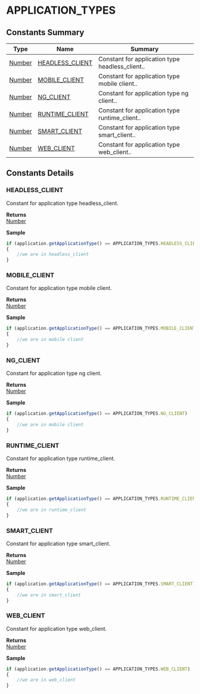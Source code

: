 # APPLICATION\_TYPES

## Constants Summary

| Type                          | Name                                                       | Summary                                          |
| ----------------------------- | ---------------------------------------------------------- | ------------------------------------------------ |
| [Number](../js-lib/number.md) | [HEADLESS\_CLIENT](application\_types.md#HEADLESS\_CLIENT) | Constant for application type headless\_client.. |
| [Number](../js-lib/number.md) | [MOBILE\_CLIENT](application\_types.md#MOBILE\_CLIENT)     | Constant for application type mobile client..    |
| [Number](../js-lib/number.md) | [NG\_CLIENT](application\_types.md#NG\_CLIENT)             | Constant for application type ng client..        |
| [Number](../js-lib/number.md) | [RUNTIME\_CLIENT](application\_types.md#RUNTIME\_CLIENT)   | Constant for application type runtime\_client..  |
| [Number](../js-lib/number.md) | [SMART\_CLIENT](application\_types.md#SMART\_CLIENT)       | Constant for application type smart\_client..    |
| [Number](../js-lib/number.md) | [WEB\_CLIENT](application\_types.md#WEB\_CLIENT)           | Constant for application type web\_client..      |

## Constants Details

### HEADLESS\_CLIENT

Constant for application type headless\_client.

**Returns**\
[Number](../js-lib/number.md)

**Sample**

```javascript
if (application.getApplicationType() == APPLICATION_TYPES.HEADLESS_CLIENT)
{
	//we are in headless_client
}
```

### MOBILE\_CLIENT

Constant for application type mobile client.

**Returns**\
[Number](../js-lib/number.md)

**Sample**

```javascript
if (application.getApplicationType() == APPLICATION_TYPES.MOBILE_CLIENT)
{
	//we are in mobile client
}
```

### NG\_CLIENT

Constant for application type ng client.

**Returns**\
[Number](../js-lib/number.md)

**Sample**

```javascript
if (application.getApplicationType() == APPLICATION_TYPES.NG_CLIENT)
{
	//we are in mobile client
}
```

### RUNTIME\_CLIENT

Constant for application type runtime\_client.

**Returns**\
[Number](../js-lib/number.md)

**Sample**

```javascript
if (application.getApplicationType() == APPLICATION_TYPES.RUNTIME_CLIENT)
{
	//we are in runtime_client
}
```

### SMART\_CLIENT

Constant for application type smart\_client.

**Returns**\
[Number](../js-lib/number.md)

**Sample**

```javascript
if (application.getApplicationType() == APPLICATION_TYPES.SMART_CLIENT)
{
	//we are in smart_client
}
```

### WEB\_CLIENT

Constant for application type web\_client.

**Returns**\
[Number](../js-lib/number.md)

**Sample**

```javascript
if (application.getApplicationType() == APPLICATION_TYPES.WEB_CLIENT)
{
	//we are in web_client
}
```
